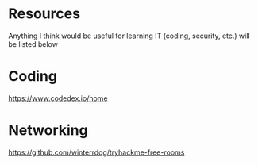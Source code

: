 # Resources
Anything I think would be useful for learning IT (coding, security, etc.) will be listed below

# Coding
https://www.codedex.io/home

# Networking
https://github.com/winterrdog/tryhackme-free-rooms
